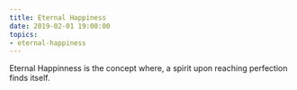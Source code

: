 ```yaml
---
title: Eternal Happiness
date: 2019-02-01 19:00:00
topics:
- eternal-happiness
---
```


Eternal Happinness is the concept where, a spirit upon reaching perfection finds itself.

